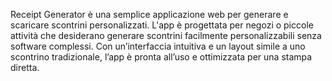 Receipt Generator è una semplice applicazione web per generare e scaricare scontrini personalizzati. L'app è progettata per negozi o piccole attività che desiderano generare scontrini facilmente personalizzabili senza software complessi. Con un’interfaccia intuitiva e un layout simile a uno scontrino tradizionale, l’app è pronta all’uso e ottimizzata per una stampa diretta.



